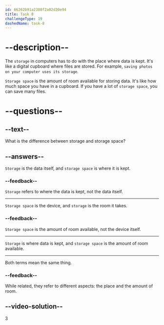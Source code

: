 ```yaml
---
id: 66262b91a2380f2a02d20e94
title: Task 8
challengeType: 19
dashedName: task-8
---
```


# --description--

The `storage` in computers has to do with the place where data is kept. It's like a digital cupboard where files are stored. For example, `saving photos on your computer uses its storage`.

`Storage space` is the amount of room available for storing data. It's like how much space you have in a cupboard. If you have a lot of `storage space`, you can save many files.

# --questions--

## --text--

What is the difference between storage and storage space?

## --answers--

`Storage` is the data itself, and `storage space` is where it is kept.

### --feedback--

`Storage` refers to where the data is kept, not the data itself.

---

`Storage space` is the device, and `storage` is the room it takes.

### --feedback--

`Storage space` is the amount of room available, not the device itself.

---

`Storage` is where data is kept, and `storage space` is the amount of room available.

---

Both terms mean the same thing.

### --feedback--

While related, they refer to different aspects: the place and the amount of room.

## --video-solution--

3
